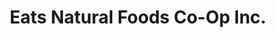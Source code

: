 ---
title: "Eats Natural Foods Co-Op Inc."
url: /blacksburg/eats-natural-foods-co-op-inc/
shop: health food
---